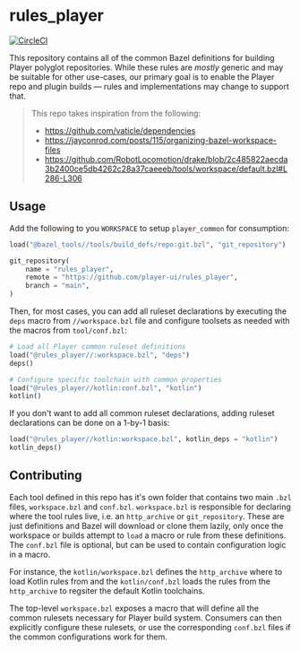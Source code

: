 # rules_player

[![CircleCI](https://dl.circleci.com/status-badge/img/gh/player-ui/rules_player/tree/main.svg?style=svg)](https://dl.circleci.com/status-badge/redirect/gh/player-ui/rules_player/tree/main)

This repository contains all of the common Bazel definitions for building Player polyglot repositories.
While these rules are _mostly_ generic and may be suitable for other use-cases, our primary goal is to enable the Player repo and plugin builds — rules and implementations may change to support that. 

> This repo takes inspiration from the following:
>
> - https://github.com/vaticle/dependencies
> - https://jayconrod.com/posts/115/organizing-bazel-workspace-files
> - https://github.com/RobotLocomotion/drake/blob/2c485822aecda3b2400ce5db4262c28a37caeeeb/tools/workspace/default.bzl#L286-L306

## Usage

Add the following to you `WORKSPACE` to setup `player_common` for consumption:

```python
load("@bazel_tools//tools/build_defs/repo:git.bzl", "git_repository")

git_repository(
    name = "rules_player",
    remote = "https://github.com/player-ui/rules_player",
    branch = "main",
)
```

Then, for most cases, you can add all ruleset declarations by executing the `deps` macro from `//workspace.bzl` file and configure toolsets as needed with the macros from `tool/conf.bzl`:

```python
# Load all Player common ruleset definitions
load("@rules_player//:workspace.bzl", "deps")
deps()

# Configure specific toolchain with common properties
load("@rules_player//kotlin:conf.bzl", "kotlin")
kotlin()
```

If you don't want to add all common ruleset declarations, adding ruleset declarations can be done on a 1-by-1 basis:

```python
load("@rules_player//kotlin:workspace.bzl", kotlin_deps = "kotlin")
kotlin_deps()
```

## Contributing

Each tool defined in this repo has it's own folder that contains two main `.bzl` files, `workspace.bzl` and `conf.bzl`. `workspace.bzl` is responsible for declaring where the tool rules live, i.e. an `http_archive` or `git_repository`. These are just definitions and Bazel will download or clone them lazily, only once the workspace or builds attempt to `load` a macro or rule from these definitions. The `conf.bzl` file is optional, but can be used to contain configuration logic in a macro.

For instance, the `kotlin/workspace.bzl` defines the `http_archive` where to load Kotlin rules from and the `kotlin/conf.bzl` loads the rules from the `http_archive` to regsiter the default Kotlin toolchains.

The top-level `workspace.bzl` exposes a macro that will define all the common rulesets necessary for Player build system. Consumers can then explicitly configure these rulesets, or use the corresponding `conf.bzl` files if the common configurations work for them.

